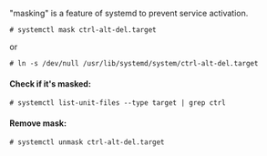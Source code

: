 "masking" is a feature of systemd to prevent service activation.
```
# systemctl mask ctrl-alt-del.target
```
or
```
# ln -s /dev/null /usr/lib/systemd/system/ctrl-alt-del.target
```
#### Check if it's masked:
```
# systemctl list-unit-files --type target | grep ctrl
```

#### Remove mask:
```
# systemctl unmask ctrl-alt-del.target
```
